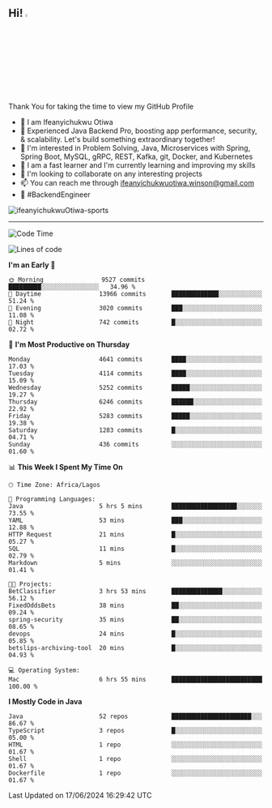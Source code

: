 <!-- BLOG-POST-LIST:START --><!-- BLOG-POST-LIST:END -->

## Hi! <img src="https://media.giphy.com/media/hvRJCLFzcasrR4ia7z/giphy.gif" width="4%"> 

Thank You for taking the time to view my GitHub Profile

- 👋 I am Ifeanyichukwu Otiwa
- 🚀 Experienced Java Backend Pro, boosting app performance, security, & scalability. Let's build something extraordinary together!
- 👀 I'm interested in Problem Solving, Java, Microservices with Spring, Spring Boot, MySQL, gRPC, REST, Kafka, git, Docker, and Kubernetes
- 🌱 I am a fast learner and I'm currently learning and improving my skills
- 💞️ I'm looking to collaborate on any interesting projects
- 📫 You can reach me through ifeanyichukwuotiwa.winson@gmail.com
- 🚀 #BackendEngineer

<p align="left" marginTop="10px"> <img src="https://komarev.com/ghpvc/?username=ifeanyichukwuOtiwa-sports&label=Profile%20views&color=0e75b6&style=for-the-badge" alt="ifeanyichukwuOtiwa-sports" /> </p>

***

<!--START_SECTION:waka-->
![Code Time](http://img.shields.io/badge/Code%20Time-2%2C611%20hrs%2044%20mins-blue)

![Lines of code](https://img.shields.io/badge/From%20Hello%20World%20I%27ve%20Written-7.2%20million%20lines%20of%20code-blue)

**I'm an Early 🐤** 

```text
🌞 Morning                9527 commits        █████████░░░░░░░░░░░░░░░░   34.96 % 
🌆 Daytime                13966 commits       █████████████░░░░░░░░░░░░   51.24 % 
🌃 Evening                3020 commits        ███░░░░░░░░░░░░░░░░░░░░░░   11.08 % 
🌙 Night                  742 commits         █░░░░░░░░░░░░░░░░░░░░░░░░   02.72 % 
```
📅 **I'm Most Productive on Thursday** 

```text
Monday                   4641 commits        ████░░░░░░░░░░░░░░░░░░░░░   17.03 % 
Tuesday                  4114 commits        ████░░░░░░░░░░░░░░░░░░░░░   15.09 % 
Wednesday                5252 commits        █████░░░░░░░░░░░░░░░░░░░░   19.27 % 
Thursday                 6246 commits        ██████░░░░░░░░░░░░░░░░░░░   22.92 % 
Friday                   5283 commits        █████░░░░░░░░░░░░░░░░░░░░   19.38 % 
Saturday                 1283 commits        █░░░░░░░░░░░░░░░░░░░░░░░░   04.71 % 
Sunday                   436 commits         ░░░░░░░░░░░░░░░░░░░░░░░░░   01.60 % 
```


📊 **This Week I Spent My Time On** 

```text
🕑︎ Time Zone: Africa/Lagos

💬 Programming Languages: 
Java                     5 hrs 5 mins        ██████████████████░░░░░░░   73.55 % 
YAML                     53 mins             ███░░░░░░░░░░░░░░░░░░░░░░   12.88 % 
HTTP Request             21 mins             █░░░░░░░░░░░░░░░░░░░░░░░░   05.27 % 
SQL                      11 mins             █░░░░░░░░░░░░░░░░░░░░░░░░   02.79 % 
Markdown                 5 mins              ░░░░░░░░░░░░░░░░░░░░░░░░░   01.41 % 

🐱‍💻 Projects: 
BetClassifier            3 hrs 53 mins       ██████████████░░░░░░░░░░░   56.12 % 
FixedOddsBets            38 mins             ██░░░░░░░░░░░░░░░░░░░░░░░   09.24 % 
spring-security          35 mins             ██░░░░░░░░░░░░░░░░░░░░░░░   08.65 % 
devops                   24 mins             █░░░░░░░░░░░░░░░░░░░░░░░░   05.85 % 
betslips-archiving-tool  20 mins             █░░░░░░░░░░░░░░░░░░░░░░░░   04.93 % 

💻 Operating System: 
Mac                      6 hrs 55 mins       █████████████████████████   100.00 % 
```

**I Mostly Code in Java** 

```text
Java                     52 repos            ██████████████████████░░░   86.67 % 
TypeScript               3 repos             █░░░░░░░░░░░░░░░░░░░░░░░░   05.00 % 
HTML                     1 repo              ░░░░░░░░░░░░░░░░░░░░░░░░░   01.67 % 
Shell                    1 repo              ░░░░░░░░░░░░░░░░░░░░░░░░░   01.67 % 
Dockerfile               1 repo              ░░░░░░░░░░░░░░░░░░░░░░░░░   01.67 % 
```




 Last Updated on 17/06/2024 16:29:42 UTC
<!--END_SECTION:waka-->

<!--
<p align="center">
![trophy](https://github-profile-trophy.vercel.app/?username=ifeanyichukwuOtiwa-sports&theme=onedark) (https://github.com/ryo-ma/github-profile-trophy)
</p>
-->

<!---
ifeanyi-otiwa/ifeanyi-otiwa is a ✨ special ✨ repository because its `README.md` (this file) appears on your GitHub profile.
You can click the Preview link to take a look at your changes.
--->
